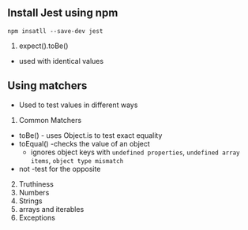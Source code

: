 ## Install Jest using npm
`npm insatll --save-dev jest`

1. expect().toBe()
- used with identical values

## Using matchers
- Used to test values in different ways

1. Common Matchers
- toBe() - uses Object.is to test exact equality
- toEqual() -checks the value of an object
    - ignores object keys with `undefined properties`, `undefined array items`, `object type mismatch`
- not -test for the opposite

2. Truthiness
3. Numbers
4. Strings
5. arrays and iterables
6. Exceptions

